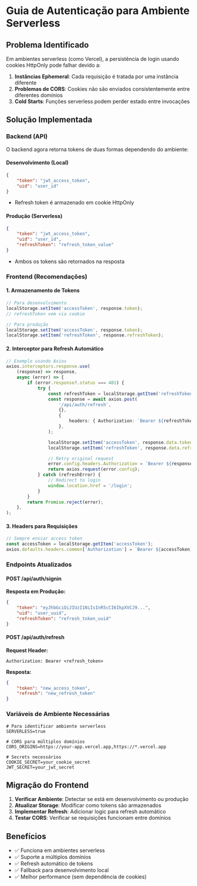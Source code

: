 # Guia de Autenticação para Ambiente Serverless

## Problema Identificado

Em ambientes serverless (como Vercel), a persistência de login usando cookies HttpOnly pode falhar devido a:

1. **Instâncias Ephemeral**: Cada requisição é tratada por uma instância diferente
2. **Problemas de CORS**: Cookies não são enviados consistentemente entre diferentes domínios
3. **Cold Starts**: Funções serverless podem perder estado entre invocações

## Solução Implementada

### Backend (API)

O backend agora retorna tokens de duas formas dependendo do ambiente:

#### Desenvolvimento (Local)

```json
{
    "token": "jwt_access_token",
    "uid": "user_id"
}
```

- Refresh token é armazenado em cookie HttpOnly

#### Produção (Serverless)

```json
{
    "token": "jwt_access_token",
    "uid": "user_id",
    "refreshToken": "refresh_token_value"
}
```

- Ambos os tokens são retornados na resposta

### Frontend (Recomendações)

#### 1. Armazenamento de Tokens

```typescript
// Para desenvolvimento
localStorage.setItem('accessToken', response.token);
// refreshToken vem via cookie

// Para produção
localStorage.setItem('accessToken', response.token);
localStorage.setItem('refreshToken', response.refreshToken);
```

#### 2. Interceptor para Refresh Automático

```typescript
// Exemplo usando Axios
axios.interceptors.response.use(
    (response) => response,
    async (error) => {
        if (error.response?.status === 401) {
            try {
                const refreshToken = localStorage.getItem('refreshToken');
                const response = await axios.post(
                    '/api/auth/refresh',
                    {},
                    {
                        headers: { Authorization: `Bearer ${refreshToken}` },
                    },
                );

                localStorage.setItem('accessToken', response.data.token);
                localStorage.setItem('refreshToken', response.data.refresh);

                // Retry original request
                error.config.headers.Authorization = `Bearer ${response.data.token}`;
                return axios.request(error.config);
            } catch (refreshError) {
                // Redirect to login
                window.location.href = '/login';
            }
        }
        return Promise.reject(error);
    },
);
```

#### 3. Headers para Requisições

```typescript
// Sempre enviar access token
const accessToken = localStorage.getItem('accessToken');
axios.defaults.headers.common['Authorization'] = `Bearer ${accessToken}`;
```

### Endpoints Atualizados

#### POST /api/auth/signin

**Resposta em Produção:**

```json
{
    "token": "eyJhbGciOiJIUzI1NiIsInR5cCI6IkpXVCJ9...",
    "uid": "user_uuid",
    "refreshToken": "refresh_token_uuid"
}
```

#### POST /api/auth/refresh

**Request Header:**

```
Authorization: Bearer <refresh_token>
```

**Resposta:**

```json
{
    "token": "new_access_token",
    "refresh": "new_refresh_token"
}
```

### Variáveis de Ambiente Necessárias

```env
# Para identificar ambiente serverless
SERVERLESS=true

# CORS para múltiplos domínios
CORS_ORIGINS=https://your-app.vercel.app,https://*.vercel.app

# Secrets necessários
COOKIE_SECRET=your_cookie_secret
JWT_SECRET=your_jwt_secret
```

## Migração do Frontend

1. **Verificar Ambiente**: Detectar se está em desenvolvimento ou produção
2. **Atualizar Storage**: Modificar como tokens são armazenados
3. **Implementar Refresh**: Adicionar logic para refresh automático
4. **Testar CORS**: Verificar se requisições funcionam entre domínios

## Benefícios

- ✅ Funciona em ambientes serverless
- ✅ Suporte a múltiplos domínios
- ✅ Refresh automático de tokens
- ✅ Fallback para desenvolvimento local
- ✅ Melhor performance (sem dependência de cookies)
